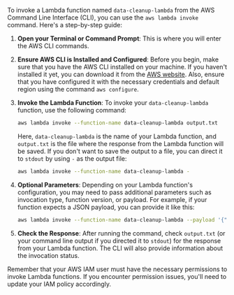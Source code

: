 To invoke a Lambda function named `data-cleanup-lambda` from the AWS Command Line Interface (CLI), you can use the `aws lambda invoke` command. Here's a step-by-step guide:

1. **Open your Terminal or Command Prompt**: This is where you will enter the AWS CLI commands.

2. **Ensure AWS CLI is Installed and Configured**: Before you begin, make sure that you have the AWS CLI installed on your machine. If you haven't installed it yet, you can download it from the [AWS website](https://aws.amazon.com/cli/). Also, ensure that you have configured it with the necessary credentials and default region using the command `aws configure`.

3. **Invoke the Lambda Function**: To invoke your `data-cleanup-lambda` function, use the following command:

   ```bash
   aws lambda invoke --function-name data-cleanup-lambda output.txt
   ```

   Here, `data-cleanup-lambda` is the name of your Lambda function, and `output.txt` is the file where the response from the Lambda function will be saved. If you don't want to save the output to a file, you can direct it to `stdout` by using `-` as the output file:

   ```bash
   aws lambda invoke --function-name data-cleanup-lambda -
   ```

4. **Optional Parameters**: Depending on your Lambda function's configuration, you may need to pass additional parameters such as invocation type, function version, or payload. For example, if your function expects a JSON payload, you can provide it like this:

   ```bash
   aws lambda invoke --function-name data-cleanup-lambda --payload '{"key1":"value1", "key2":"value2"}' output.txt
   ```

5. **Check the Response**: After running the command, check `output.txt` (or your command line output if you directed it to `stdout`) for the response from your Lambda function. The CLI will also provide information about the invocation status.

Remember that your AWS IAM user must have the necessary permissions to invoke Lambda functions. If you encounter permission issues, you'll need to update your IAM policy accordingly.
